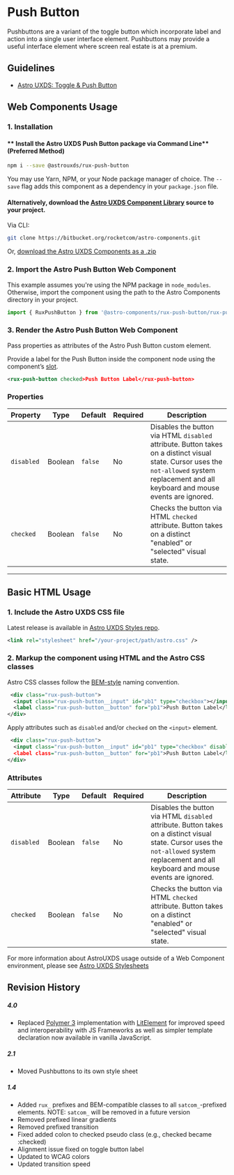 # Push Button

Pushbuttons are a variant of the toggle button which incorporate label and action into a single user interface element. Pushbuttons may provide a useful interface element where screen real estate is at a premium.

## Guidelines

- [Astro UXDS: Toggle & Push Button](http://www.astrouxds.com/ui-components/toggle)

## Web Components Usage

### 1. Installation

#### ** Install the Astro UXDS Push Button package via Command Line** (Preferred Method)

```sh
npm i --save @astrouxds/rux-push-button
```

You may use Yarn, NPM, or your Node package manager of choice. The `--save` flag adds this component as a dependency in your `package.json` file.

#### **Alternatively**, download the [Astro UXDS Component Library](https://bitbucket.org/rocketcom/astro-components/src/master/) source to your project.

Via CLI:

```sh
git clone https://bitbucket.org/rocketcom/astro-components.git
```

Or, [download the Astro UXDS Components as a .zip](https://bitbucket.org/rocketcom/astro-components/get/master.zip)

### 2. Import the Astro Push Button Web Component

This example assumes you're using the NPM package in `node_modules`. Otherwise, import the component using the path to the Astro Components directory in your project.

```javascript
import { RuxPushButton } from '@astro-components/rux-push-button/rux-push-button.js';
```

### 3. Render the Astro Push Button Web Component

Pass properties as attributes of the Astro Push Button custom element.

Provide a label for the Push Button inside the component node using the component’s [slot](https://developer.mozilla.org/en-US/docs/Web/HTML/Element/slot).

```xml
<rux-push-button checked>Push Button Label</rux-push-button>
```

### Properties

| Property   | Type    | Default | Required | Description                                                                                                                                                                                 |
| ---------- | ------- | ------- | -------- | ------------------------------------------------------------------------------------------------------------------------------------------------------------------------------------------- |
| `disabled` | Boolean | `false` | No       | Disables the button via HTML `disabled` attribute. Button takes on a distinct visual state. Cursor uses the `not-allowed` system replacement and all keyboard and mouse events are ignored. |
| `checked`  | Boolean | `false` | No       | Checks the button via HTML `checked` attribute. Button takes on a distinct "enabled" or "selected" visual state.                                                                            |

---

## Basic HTML Usage

### 1. Include the Astro UXDS CSS file

Latest release is available in [Astro UXDS Styles repo](https://bitbucket.org/rocketcom/astro-styles/src/master/).

```xml
<link rel="stylesheet" href="/your-project/path/astro.css" />
```

### 2. Markup the component using HTML and the Astro CSS classes

Astro CSS classes follow the [BEM-style](http://getbem.com/introduction/) naming convention.

```xml
 <div class="rux-push-button">
  <input class="rux-push-button__input" id="pb1" type="checkbox"></input>
  <label class="rux-push-button__button" for="pb1">Push Button Label</label>
</div>
```

Apply attributes such as `disabled` and/or `checked` on the `<input>` element.

```xml
 <div class="rux-push-button">
  <input class="rux-push-button__input" id="pb1" type="checkbox" disabled checked></input>
  <label class="rux-push-button__button" for="pb1">Push Button Label</label>
</div>
```

### Attributes

| Attribute  | Type    | Default | Required | Description                                                                                                                                                                                 |
| ---------- | ------- | ------- | -------- | ------------------------------------------------------------------------------------------------------------------------------------------------------------------------------------------- |
| `disabled` | Boolean | `false` | No       | Disables the button via HTML `disabled` attribute. Button takes on a distinct visual state. Cursor uses the `not-allowed` system replacement and all keyboard and mouse events are ignored. |
| `checked`  | Boolean | `false` | No       | Checks the button via HTML `checked` attribute. Button takes on a distinct "enabled" or "selected" visual state.                                                                            |

For more information about AstroUXDS usage outside of a Web Component environment, please see [Astro UXDS Stylesheets](https://bitbucket.org/rocketcom/astro-styles)

## Revision History

##### **4.0**

- Replaced [Polymer 3](https://www.polymer-project.org) implementation with [LitElement](https://lit-element.polymer-project.org/) for improved speed and interoperability with JS Frameworks as well as simpler template declaration now available in vanilla JavaScript.

##### **2.1**

- Moved Pushbuttons to its own style sheet

##### **1.4**

- Added `rux_` prefixes and BEM-compatible classes to all `satcom_`-prefixed elements. NOTE: `satcom_` will be removed in a future version
- Removed prefixed linear gradients
- Removed prefixed transition
- Fixed added colon to checked pseudo class (e.g., checked became :checked)
- Alignment issue fixed on toggle button label
- Updated to WCAG colors
- Updated transition speed
